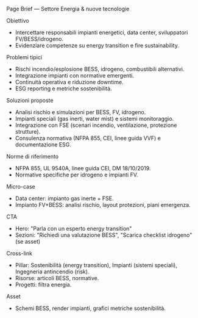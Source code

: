 Page Brief — Settore Energia & nuove tecnologie

Obiettivo
- Intercettare responsabili impianti energetici, data center, sviluppatori FV/BESS/idrogeno.
- Evidenziare competenze su energy transition e fire sustainability.

Problemi tipici
- Rischi incendio/esplosione BESS, idrogeno, combustibili alternativi.
- Integrazione impianti con normative emergenti.
- Continuità operativa e riduzione downtime.
- ESG reporting e metriche sostenibilità.

Soluzioni proposte
- Analisi rischio e simulazioni per BESS, FV, idrogeno.
- Impianti speciali (gas inerti, water mist) e sistemi monitoraggio.
- Integrazione con FSE (scenari incendio, ventilazione, protezione strutture).
- Consulenza normativa (NFPA 855, CEI, linee guida VVF) e documentazione ESG.

Norme di riferimento
- NFPA 855, UL 9540A, linee guida CEI, DM 18/10/2019.
- Normative specifiche per idrogeno e impianti FV.

Micro-case
- Data center: impianto gas inerte + FSE.
- Impianto FV+BESS: analisi rischio, layout protezioni, piani emergenza.

CTA
- Hero: "Parla con un esperto energy transition"
- Sezioni: "Richiedi una valutazione BESS", "Scarica checklist idrogeno" (se asset)

Cross-link
- Pillar: Sostenibilità (energy transition), Impianti (sistemi speciali), Ingegneria antincendio (risk).
- Risorse: articoli BESS, normative.
- Progetti: filtra energia.

Asset
- Schemi BESS, render impianti, grafici metriche sostenibilità.


